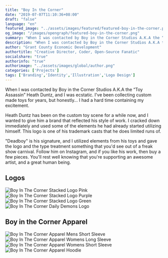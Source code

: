 ```yaml
---
title: "Boy In the Corner"
date: "2019-07-07T11:10:36+08:00"
draft: "false"
language: "en"
featured_image: "../assets/images/featured/featured-boy-in-the-corner.png"
og_image: "/images/opengraph/featured-boy-in-the-corner.png"
summary: "When I was contacted by Boy in the Corner Studios A.K.A the “Toy Assassin” Heath Duntz, and I was ecstatic. I've been collecting custom made toys for years, but honestly… I had a hard time containing my excitement."
description: "When I was contacted by Boy in the Corner Studios A.K.A the “Toy Assassin” Heath Duntz, and I was ecstatic. I've been collecting custom made toys for years, but honestly… I had a hard time containing my excitement."
author: "Grant County Economic Development"
authortitle: "Creative Director, Coder, Open-Source Fanatic"
socialshare: "true"
authorinfo: "true"
authorimage: "../assets/images/global/author.png"
categories: ['Projects']
tags: ['Branding','Identity','Illustration','Logo Design']
---
```


When I was contacted by Boy in the Corner Studios A.K.A the “Toy
Assassin” Heath Duntz, and I was ecstatic. I've been collecting custom
made toys for years, but honestly… I had a hard time containing my
excitement.

Heath Duntz has been on the custom toy scene for a while now, and I
wanted to give him a brand that reflected his style of work. I cracked
down immediately and used some of the elements he had already started
utilizing himself. This logo is one of his trademark casts that he
does limited runs of.

"Deadboy" is his signature, and I utilized elements from his toys and
gave the logo and the type treatment something that you'd see out of a
freak show carnival. Follow him on Instagram, and if you like his
work, then buy a few pieces. You'll rest well knowing that you're
supporting an awesome artist, and a great human being.

## Logos

<div class="mx-auto">
<div class="grid grid-cols-1 gap-2 mb-12 sm:grid-cols-3 not-prose">
  <div>
      <img src="/images/svg/logos/corner-stacked-pink.svg" alt="Boy In The Corner Stacked Logo Pink" class="rounded-2xl" />
  </div>
  <div>
      <img src="/images/svg/logos/corner-stacked-purple.svg" alt="Boy In The Corner Stacked Logo Purple" class="rounded-2xl" />
  </div>
  <div>
      <img src="/images/svg/logos/corner-stacked-green.svg" alt="Boy In The Corner Stacked Logo Green" class="rounded-2xl" />
  </div>
</div>
</div>

<img src="/images/svg/logos/logo-daily-demons.svg" alt="Boy In The Corner Daily Demons Logo" class="rounded-2xl" />

## Boy in the Corner Apparel

<div class="grid grid-cols-1 gap-2 mb-12 sm:grid-cols-2 not-prose">
  <div>
      <img src="/images/webp/projects/corner/corner-apparel-1.webp" alt="Boy In The Corner Apparel Mens Short Sleeve" class="rounded-2xl" />
  </div>
  <div>
      <img src="/images/webp/projects/corner/corner-apparel-2.webp" alt="Boy In The Corner Apparel Womens Long Sleeve" class="rounded-2xl" />
  </div>
  <div>
      <img src="/images/webp/projects/corner/corner-apparel-3.webp" alt="Boy In The Corner Apparel Womens Short Sleeve" class="rounded-2xl" />
  </div>
  <div>
      <img src="/images/webp/projects/corner/corner-apparel-4.webp" alt="Boy In The Corner Apparel Hoodie" class="rounded-2xl" />
  </div>
</div>
